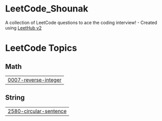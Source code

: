 # LeetCode_Shounak
A collection of LeetCode questions to ace the coding interview! - Created using [LeetHub v2](https://github.com/arunbhardwaj/LeetHub-2.0)

<!---LeetCode Topics Start-->
# LeetCode Topics
## Math
|  |
| ------- |
| [0007-reverse-integer](https://github.com/shounakBack/LeetCode_Shounak/tree/master/0007-reverse-integer) |
## String
|  |
| ------- |
| [2580-circular-sentence](https://github.com/shounakBack/LeetCode_Shounak/tree/master/2580-circular-sentence) |
<!---LeetCode Topics End-->